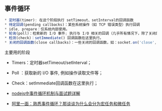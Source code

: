 ## 事件循环

```js
* 定时器(timer): 在这个阶段执行 setTimeout、setInterval的回调函数
* 待定回调(pending callbacks)：某些系统操作（如 TCP 错误类型）执行回调
* idle, prepare：仅系统内部使用。
* 轮询(poll)：检索新的 I/O 事件; 执行与 I/O 相关的回调（几乎所有情况下，除了关闭的回调函数，那些由计时器和 setImmediate() 调度的之外）
* 检测(check)：setImmediate() 回调函数在这里执行。
* 关闭的回调函数(close callbacks)：一些关闭的回调函数，如：socket.on('close', ...)。
```

主要用的阶段
- Timers：定时器setTimeout/setInterval；
- Poll ：获取新的 I/O 事件, 例如操作读取文件等；
- Check：setImmediate回调函数在这里执行；

- [nodejs中事件循环机制与面试题详解](https://segmentfault.com/a/1190000040364902)
- [阿里一面：熟悉事件循环？那谈谈为什么会分为宏任务和微任务](https://juejin.cn/post/7073099307510923295)